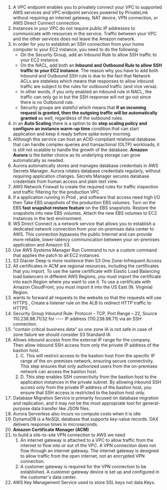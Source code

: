 1. A VPC endpoint enables you to privately connect your VPC to supported AWS services and VPC endpoint services powered by PrivateLink without requiring an internet gateway, NAT device, VPN connection, or AWS Direct Connect connection. 
2. Instances in your VPC do not require public IP addresses to communicate with resources in the service. Traffic between your VPC and the other services does not leave the Amazon network.
3. In order for you to establish an SSH connection from your home computer to your EC2 instance, you need to do the following:
    - On the Security Group, add an Inbound Rule to allow SSH traffic to your EC2 instance.
    - On the NACL, add both an **Inbound and Outbound Rule to allow SSH traffic to your EC2 instance**. The reason why you have to add both Inbound and Outbound SSH rule is due to the fact that Network ACLs are stateless which means that responses to allow inbound traffic are subject to the rules for outbound traffic (and vice versa). 
    - In other words, if you only enabled an Inbound rule in NACL, the traffic can only go in but the SSH response will not go out since there is no Outbound rule. 
    - Security groups are stateful which means that **if an incoming request is granted, then the outgoing traffic will be automatically granted** as well, regardless of the outbound rules.
4. in an **Auto Scaling** there is a option to do  **step scaling policy and configure an instance warm-up time** condition.that can start application and keep it ready before spike every morning.
5. Although this service can host an ACID-compliant relational database that can handle complex queries and transactional (OLTP) workloads, it is still not scalable to handle the growth of the database. **Amazon Aurora** is the better choice as its underlying storage can grow automatically as needed.
6. Aurora automatically stores and manages database credentials in AWS Secrets Manager. Aurora rotates database credentials regularly, without requiring application changes. Secrets Manager secures database credentials from human access and plain text view.
7. AWS Network Firewall to create the required rules for traffic inspection and traffic filtering for the production VPC
8. if a application running in Prod , and software that access need high I/O then Take EBS snapshots of the production EBS volumes. Turn on the EBS **fast snapshot restore feature** on the EBS snapshots. Restore the snapshots into new EBS volumes. Attach the new EBS volumes to EC2 instances in the test environment. 
9. WS Direct Connect is a network service that allows you to establish a dedicated network connection from your on-premises data center to AWS. This connection bypasses the public Internet and can provide more reliable, lower-latency communication between your on-premises application and Amazon S3.
10. Use AWS Systems Manager Run Command to run a custom command that applies the patch to all EC2 instances.
11. S3 Glacier Deep is more resilience then S3 One Zone-Infrequent Access
12. All certificates in ACM are regional resources, including the certificates that you import. To use the same certificate with Elastic Load Balancing load balancers in different AWS Regions, you must import the certificate into each Region where you want to use it. To use a certificate with Amazon CloudFront, you must import it into the US East (N. Virginia) Region.
13. wants to forward all requests to the website so that the requests will use HTTPS , Create a listener rule on the ALB to redirect HTTP traffic to HTTPS. 
14. Security Group Inbound Rule: Protocol – TCP, Port Range – 22, Source 110.238.98.71/32 for ---- IP address (110.238.98.71) via an SSH connection.
15. "contain critical business data" so one zone IA is not safe in case of zone failure we should consider S3 Standard IA
16. Allows inbound access from the external IP range for the company. Then allow inbound SSH access from only the private IP address of the bastion host.
    1. C. This will restrict access to the bastion host from the specific IP range of the on-premises network, ensuring secure connectivity. This step ensures that only authorized users from the on-premises network can access the bastion host. 
    2. D. This step enables SSH connectivity from the bastion host to the application instances in the private subnet. By allowing inbound SSH access only from the private IP address of the bastion host, you ensure that SSH access is restricted to the bastion host only.
17. Database Migration Service is primarily focused on database migration and replication, and it may not be the most appropriate tool for general-purpose data transfer like JSON files.
18. Aurora Serverless also incurs no compute costs when it is idle
19. DynamoDB is a NoSQL database that supports key-value records. DAX delivers response times in microseconds.
20. **Amazon Certificate Manager (ACM)**
21. to build a site-to-site VPN connection to AWS we need 
    1. An internet gateway is attached to a VPC to allow traffic from the internet to flow into or out of the VPC. A VPN connection does not flow through an internet gateway. The internet gateway is designed to allow traffic from the open internet, not an encrypted VPN connection. 
    2. A customer gateway is required for the VPN connection to be established. A customer gateway device is set up and configured in the customer's data center. 
22. AWS Key Management Service used to store SSL keys not data Keys.